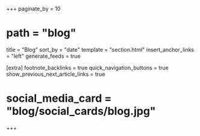 +++
paginate_by = 10
# path = "blog"
title = "Blog"
sort_by = "date"
template = "section.html"
insert_anchor_links = "left"
generate_feeds = true

[extra]
footnote_backlinks = true
quick_navigation_buttons = true
show_previous_next_article_links = true
# social_media_card = "blog/social_cards/blog.jpg"
+++
